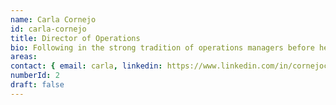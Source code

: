 ```yaml
---
name: Carla Cornejo
id: carla-cornejo
title: Director of Operations
bio: Following in the strong tradition of operations managers before her, Carla does all the things.
areas:
contact: { email: carla, linkedin: https://www.linkedin.com/in/cornejocarla }
numberId: 2
draft: false
---
```

